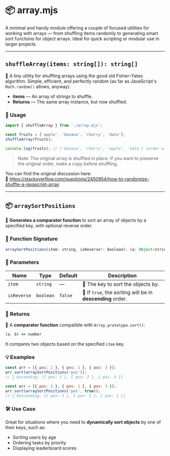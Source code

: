 # 📦 array.mjs

A minimal and handy module offering a couple of focused utilities for working with arrays — from shuffling items randomly to generating smart sort functions for object arrays. Ideal for quick scripting or modular use in larger projects.

---

## `shuffleArray(items: string[]): string[]`

🔄 A tiny utility for shuffling arrays using the good old Fisher–Yates algorithm. Simple, efficient, and perfectly random (as far as JavaScript's `Math.random()` allows, anyway).

- **items** — An array of strings to shuffle.
- **Returns** — The same array instance, but now shuffled.


### 🚀 Usage

```js
import { shuffleArray } from './array.mjs';

const fruits = ['apple', 'banana', 'cherry', 'date'];
shuffleArray(fruits);

console.log(fruits); // ['banana', 'cherry', 'apple', 'date'] (order will vary)
```

> Note: The original array is shuffled in place. If you want to preserve the original order, make a copy before shuffling.

You can find the original discussion here:  
🔗 https://stackoverflow.com/questions/2450954/how-to-randomize-shuffle-a-javascript-array

---

## 📦 `arraySortPositions`

🔧 **Generates a comparator function** to sort an array of objects by a specified key, with optional reverse order.

### 📌 Function Signature

```js
arraySortPositions(item: string, isReverse?: boolean): (a: Object<string|number, *>, b: Object<string|number, *>) => number
```

### 🧠 Parameters

| Name        | Type      | Default | Description                                                |
| ----------- | --------- | ------- | ---------------------------------------------------------- |
| `item`      | `string`  | —       | 🔑 The key to sort the objects by.                         |
| `isReverse` | `boolean` | `false` | 🔄 If `true`, the sorting will be in **descending** order. |

### 🎯 Returns

🧩 A **comparator function** compatible with `Array.prototype.sort()`:

```js
(a, b) => number
```

It compares two objects based on the specified `item` key.

### 💡 Examples

```js
const arr = [{ pos: 2 }, { pos: 1 }, { pos: 3 }];
arr.sort(arraySortPositions('pos'));
// 🔼 Ascending: [{ pos: 1 }, { pos: 2 }, { pos: 3 }]
```

```js
const arr = [{ pos: 2 }, { pos: 1 }, { pos: 3 }];
arr.sort(arraySortPositions('pos', true));
// 🔽 Descending: [{ pos: 3 }, { pos: 2 }, { pos: 1 }]
```

### 🛠️ Use Case

Great for situations where you need to **dynamically sort objects** by one of their keys, such as:

* Sorting users by age
* Ordering tasks by priority
* Displaying leaderboard scores
